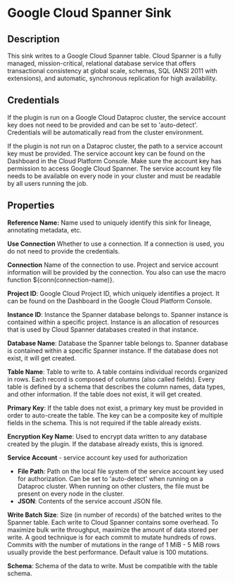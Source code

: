 # Google Cloud Spanner Sink

Description
-----------
This sink writes to a Google Cloud Spanner table.
Cloud Spanner is a fully managed, mission-critical, relational database service that offers transactional
consistency at global scale, schemas, SQL (ANSI 2011 with extensions),
and automatic, synchronous replication for high availability.

Credentials
-----------
If the plugin is run on a Google Cloud Dataproc cluster, the service account key does not need to be
provided and can be set to 'auto-detect'.
Credentials will be automatically read from the cluster environment.

If the plugin is not run on a Dataproc cluster, the path to a service account key must be provided.
The service account key can be found on the Dashboard in the Cloud Platform Console.
Make sure the account key has permission to access Google Cloud Spanner.
The service account key file needs to be available on every node in your cluster and
must be readable by all users running the job.

Properties
----------
**Reference Name:** Name used to uniquely identify this sink for lineage, annotating metadata, etc.

**Use Connection** Whether to use a connection. If a connection is used, you do not need to provide the credentials.

**Connection** Name of the connection to use. Project and service account information will be provided by the connection.
You also can use the macro function ${conn(connection-name)}.

**Project ID**: Google Cloud Project ID, which uniquely identifies a project.
It can be found on the Dashboard in the Google Cloud Platform Console.

**Instance ID**: Instance the Spanner database belongs to. Spanner instance is contained within a specific project.
 Instance is an allocation of resources that is used by Cloud Spanner databases created in that instance.

**Database Name**: Database the Spanner table belongs to.
Spanner database is contained within a specific Spanner instance. If the database does not exist, it will get created.

**Table Name**: Table to write to. A table contains individual records organized in rows.
Each record is composed of columns (also called fields).
Every table is defined by a schema that describes the column names, data types, and other information.
If the table does not exist, it will get created.

**Primary Key**: If the table does not exist, a primary key must be provided in order to auto-create the table.
The key can be a composite key of multiple fields in the schema. This is not required if the table already exists.

**Encryption Key Name**: Used to encrypt data written to any database created by the plugin.
If the database already exists, this is ignored.

**Service Account**  - service account key used for authorization
* **File Path**: Path on the local file system of the service account key used for
authorization. Can be set to 'auto-detect' when running on a Dataproc cluster.
When running on other clusters, the file must be present on every node in the cluster.
* **JSON**: Contents of the service account JSON file.

**Write Batch Size**: Size (in number of records) of the batched writes to the Spanner table.
Each write to Cloud Spanner contains some overhead. To maximize bulk write throughput,
maximize the amount of data stored per write. A good technique is for each commit to mutate hundreds of rows.
Commits with the number of mutations in the range of 1 MiB - 5 MiB rows usually provide the best performance.
Default value is 100 mutations.

**Schema**: Schema of the data to write. Must be compatible with the table schema.
